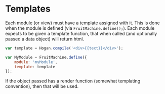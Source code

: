 # Templates

Each module (or view) must have a template assigned with it. This is done when the module is defined (via `FruitMachine.define();`). Each module expects to be given a template function, that when called (and optionally passed a data object) will return html.

```js
var template = Hogan.compile('<div>{{text}}</div>');

var MyModule = FruitMachine.define({
	module: 'myModule',
	template: template
});
```

If the object passed has a render function (somewhat templating convention), then that will be used.
